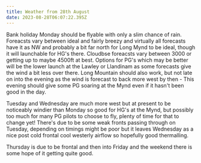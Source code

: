 ```yaml
---
title: Weather from 28th August
date: 2023-08-28T06:07:22.395Z
---
```

Bank holiday Monday should be flyable with only a slim chance of rain.  Foreacsts vary between ideal and fairly breezy and virtually all forecasts have it as NW and probably a bit far north for Long Mynd to be ideal, though it will launchable for HG's there.  Cloudbse foreacsts vary between 3000 or getting up to maybe 4500ft at best.  Options for PG's which may be better will be the lower launch at the Lawley or Llandinam as some forecasts give the wind a bit less over there.  Long Mountain should also work, but not late on into the evening as the wind is forecast to back more west by then - This evening should give some PG soaring at the Mynd even if it hasn't been good in the day.

Tuesday and Wednesday are much more west but at present to be noticeably windier than Monday so good for HG's at the Mynd, but possibly too much for many PG pilots to choose to fly,  plenty of time for that to change yet!  There's due to be some weak fronts passing through on Tuesday, depending on timings might be poor but it leaves Wednesday as a nice post cold frontal cool westerly airflow so hopefully good thermalling.

Thursday is due to be frontal and then into Friday and the weekend there is some hope of it getting quite good.